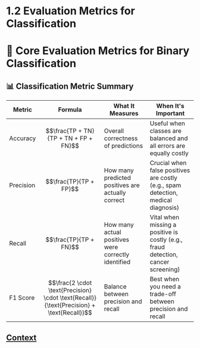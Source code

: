 # 1.2 Evaluation Metrics for Classification 

# 🧠 Core Evaluation Metrics for Binary Classification

## 📊 Classification Metric Summary

| **Metric**   | **Formula**                                                                 | **What It Measures**                                      | **When It's Important**                                                                 |
|--------------|------------------------------------------------------------------------------|------------------------------------------------------------|------------------------------------------------------------------------------------------|
| Accuracy     | $$\frac{TP + TN}{TP + TN + FP + FN}$$                                       | Overall correctness of predictions                         | Useful when classes are balanced and all errors are equally costly                      |
| Precision    | $$\frac{TP}{TP + FP}$$                                                      | How many predicted positives are actually correct          | Crucial when false positives are costly (e.g., spam detection, medical diagnosis)       |
| Recall       | $$\frac{TP}{TP + FN}$$                                                      | How many actual positives were correctly identified        | Vital when missing a positive is costly (e.g., fraud detection, cancer screening)       |
| F1 Score     | $$\frac{2 \cdot \text{Precision} \cdot \text{Recall}}{\text{Precision} + \text{Recall}}$$ | Balance between precision and recall                       | Best when you need a trade-off between precision and recall                             |

 
 
 ## [Context](./../context.md)